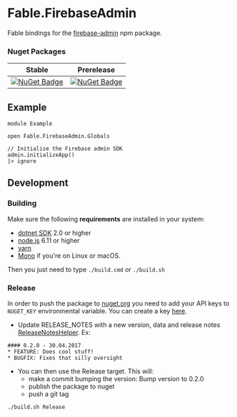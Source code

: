# Fable.FirebaseAdmin

Fable bindings for the [firebase-admin](https://www.npmjs.com/package/firebase-admin) npm package.

### Nuget Packages

Stable | Prerelease
--- | ---
[![NuGet Badge](https://buildstats.info/nuget/Fable.FirebaseAdmin)](https://www.nuget.org/packages/Fable.FirebaseAdmin/) | [![NuGet Badge](https://buildstats.info/nuget/Fable.FirebaseAdmin?includePreReleases=true)](https://www.nuget.org/packages/Fable.FirebaseAdmin/)


## Example


```
module Example

open Fable.FirebaseAdmin.Globals

// Initialise the Firebase admin SDK
admin.initializeApp()
|> ignore

```


## Development

### Building

Make sure the following **requirements** are installed in your system:

* [dotnet SDK](https://www.microsoft.com/net/download/core) 2.0 or higher
* [node.js](https://nodejs.org) 6.11 or higher
* [yarn](https://yarnpkg.com)
* [Mono](http://www.mono-project.com/) if you're on Linux or macOS.

Then you just need to type `./build.cmd` or `./build.sh`

### Release

In order to push the package to [nuget.org](https://nuget.org) you need to add your API keys to `NUGET_KEY` environmental variable.
You can create a key [here](https://www.nuget.org/account/ApiKeys).

- Update RELEASE_NOTES with a new version, data and release notes [ReleaseNotesHelper](http://fake.build/apidocs/fake-releasenoteshelper.html).
Ex:

```
#### 0.2.0 - 30.04.2017
* FEATURE: Does cool stuff!
* BUGFIX: Fixes that silly oversight
```

- You can then use the Release target. This will:
  - make a commit bumping the version: Bump version to 0.2.0
  - publish the package to nuget
  - push a git tag

`./build.sh Release`
